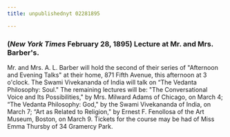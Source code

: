 ```yaml
---
title: unpublishednyt 02281895

---
```





  

### (*New York Times* February 28, 1895)  Lecture at Mr. and Mrs. Barber's.

Mr. and Mrs. A. L. Barber will hold the second of their series of
"Afternoon and Evening Talks" at their home, 871 Fifth Avenue, this
afternoon at 3 o'clock. The Swami Vivekananda of India will talk on “The
Vedanta Philosophy: Soul." The remaining lectures will be: "The
Conversational Voice and Its Possibilities," by Mrs. Milward Adams of
Chicago, on March 4; “The Vedanta Philosophy: God," by the Swami
Vivekananda of India, on March 7; “Art as Related to Religion," by
Ernest F. Fenollosa of the Art Museum, Boston, on March 9. Tickets for
the course may be had of Miss Emma Thursby of 34 Gramercy Park.


